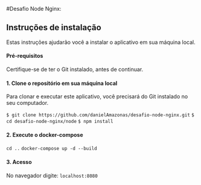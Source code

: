 #Desafio Node Nginx:

## Instruções de instalação

Estas instruções ajudarão você a instalar o aplicativo em sua máquina local.

#### Pré-requisitos

Certifique-se de ter o Git instalado, antes de continuar.

#### 1. Clone o repositório em sua máquina local

Para clonar e executar este aplicativo, você precisará do Git instalado no seu computador.

`$ git clone https://github.com/danielAmazonas/desafio-node-nginx.git`
`$ cd desafio-node-nginx/node`
`$ npm install`

#### 2. Execute o docker-compose

`cd ..`
`docker-compose up -d --build`

#### 3. Acesso

No navegador digite: `localhost:8080`
